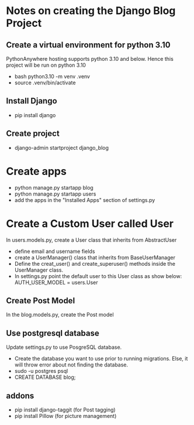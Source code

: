 # Notes on creating the Django Blog Project

## Create a virtual environment for python 3.10
PythonAnywhere hosting supports python 3.10 and below. Hence this project will be run on python 3.10

- bash python3.10 -m venv .venv
- source .venv/bin/activate

## Install Django
- pip install django

## Create project
- django-admin startproject django_blog

# Create apps
- python manage.py startapp blog
- python manage.py startapp users
- add the apps in the "Installed Apps" section of settings.py

# Create a Custom User called User
In users.models.py, create a User class that inherits from AbstractUser
- define email and username fields
- create a UserManager() class that inherits from BaseUserManager
- Define the creat_user() and create_superuser() methods inside the UserManager class.
- In settings.py point the default user to this User class as show below:
AUTH_USER_MODEL = users.User

## Create Post Model
In the blog.models.py, create the Post model

## Use postgresql database
Update settings.py to use PosgreSQL database.
- Create the database you want to use prior to running migrations. Else, it will throw error about not finding the database.
- sudo -u postgres psql
- CREATE DATABASE blog;


## addons
- pip install django-taggit (for Post tagging)
- pip install Pillow (for picture management)

